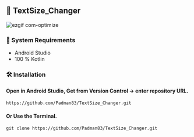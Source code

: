 ## 📱 TextSize_Changer

![ezgif com-optimize](https://user-images.githubusercontent.com/45048950/91491087-24752300-e8e6-11ea-8e69-b5cbd83d9b02.gif)

### 🧰 System Requirements

* Android Studio
* 100 % Kotlin

### 🛠️ Installation 

#### Open in Android Studio, Get from Version Control -> enter repository URL.

```
https://github.com/Padman83/TextSize_Changer.git
```

#### Or Use the Terminal.

```
git clone https://github.com/Padman83/TextSize_Changer.git
